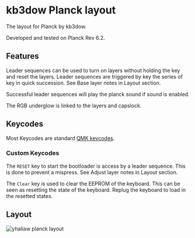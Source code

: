 # kb3dow Planck layout

The layout for Planck by kb3dow. 

Developed and tested on Planck Rev 6.2.

## Features

Leader sequences can be used to turn on layers without holding the key and reset the layers.
Leader sequences are triggered by key the series of key in quick succession.
See Base layer notes in Layout section.

Successful leader sequences will play the planck sound if sound is enabled.

The RGB underglow is linked to the layers and capslock.

## Keycodes

Most Keycodes are standard [QMK keycodes](https://docs.qmk.fm/#/keycodes).

### Custom Keycodes

The `RESET` key to start the bootloader is access by a leader sequence.
This is done to prevent a mispress.
See Adjust layer notes in Layout section.

The `Clear` key is used to clear the EEPROM of the keyboard.
This can be seen as resetting the state of the keyboard. 
Replug the keyboard to load in the resetted states.

## Layout
![yhaliaw planck layout](https://i.imgur.com/HvYva64.png)

